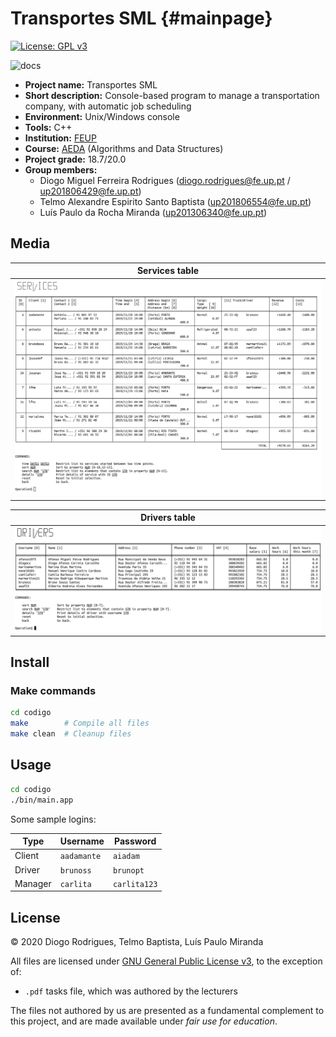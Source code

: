 # Transportes SML {#mainpage}

[![License: GPL v3](https://img.shields.io/badge/License-GPLv3-blue.svg)](https://www.gnu.org/licenses/gpl-3.0)

![docs](https://github.com/dmfrodrigues/feup-aeda-proj/workflows/docs/badge.svg)

- **Project name:** Transportes SML
- **Short description:** Console-based program to manage a transportation company, with automatic job scheduling
- **Environment:** Unix/Windows console
- **Tools:** C++
- **Institution:** [FEUP](https://sigarra.up.pt/feup/en/web_page.Inicial)
- **Course:** [AEDA](https://sigarra.up.pt/feup/en/UCURR_GERAL.FICHA_UC_VIEW?pv_ocorrencia_id=436433) (Algorithms and Data Structures)
- **Project grade:** 18.7/20.0
- **Group members:**
    - Diogo Miguel Ferreira Rodrigues (diogo.rodrigues@fe.up.pt / up201806429@fe.up.pt)
    - Telmo Alexandre Espirito Santo Baptista (up201806554@fe.up.pt)
    - Luís Paulo da Rocha Miranda (up201306340@fe.up.pt)

## Media

| Services table |
|----------------|
| ![](https://raw.githubusercontent.com/dmfrodrigues/feup-aeda/master/apresentacao/images/feature2.png) |

| Drivers table |
|---------------|
| ![](https://raw.githubusercontent.com/dmfrodrigues/feup-aeda/master/apresentacao/images/part2_feature1.png) |

## Install

### Make commands

```sh
cd codigo
make        # Compile all files
make clean  # Cleanup files
```

## Usage

```sh
cd codigo
./bin/main.app
```

Some sample logins:

| Type    | Username    | Password     |
|---------|-------------|--------------|
| Client  | `aadamante` | `aiadam`     |
| Driver  | `brunoss`   | `brunopt`    |
| Manager | `carlita`   | `carlita123` |

## License

© 2020 Diogo Rodrigues, Telmo Baptista, Luís Paulo Miranda

All files are licensed under [GNU General Public License v3](LICENSE), to the exception of:
- `.pdf` tasks file, which was authored by the lecturers

The files not authored by us are presented as a fundamental complement to this project, and are made available under *fair use for education*.
